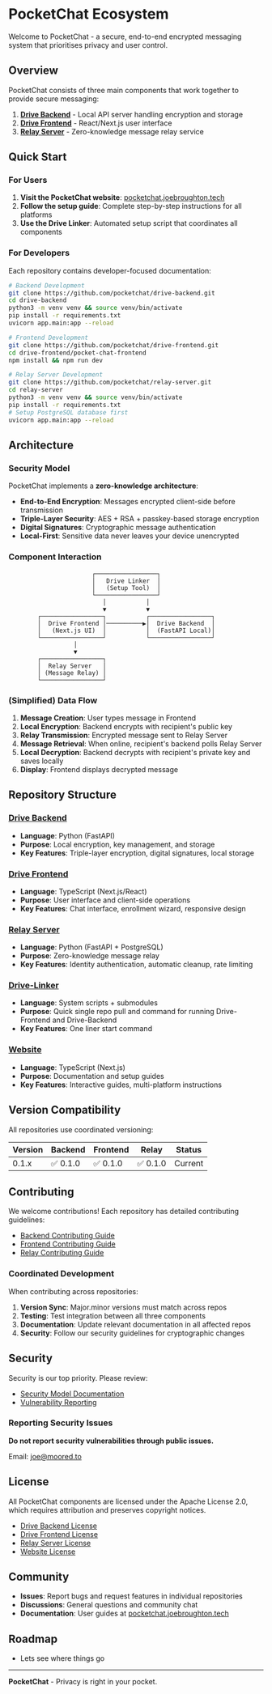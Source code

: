 # PocketChat Ecosystem

Welcome to PocketChat - a secure, end-to-end encrypted messaging system that prioritises privacy and user control.

## Overview

PocketChat consists of three main components that work together to provide secure messaging:

1. **[Drive Backend](https://github.com/pocketchat/drive-backend)** - Local API server handling encryption and storage
2. **[Drive Frontend](https://github.com/pocketchat/drive-frontend)** - React/Next.js user interface
3. **[Relay Server](https://github.com/pocketchat/relay-server)** - Zero-knowledge message relay service

## Quick Start

### For Users

1. **Visit the PocketChat website**: [pocketchat.joebroughton.tech](https://pocketchat.joebroughton.tech)
2. **Follow the setup guide**: Complete step-by-step instructions for all platforms
3. **Use the Drive Linker**: Automated setup script that coordinates all components

### For Developers

Each repository contains developer-focused documentation:

```bash
# Backend Development
git clone https://github.com/pocketchat/drive-backend.git
cd drive-backend
python3 -m venv venv && source venv/bin/activate
pip install -r requirements.txt
uvicorn app.main:app --reload

# Frontend Development
git clone https://github.com/pocketchat/drive-frontend.git
cd drive-frontend/pocket-chat-frontend
npm install && npm run dev

# Relay Server Development
git clone https://github.com/pocketchat/relay-server.git
cd relay-server
python3 -m venv venv && source venv/bin/activate
pip install -r requirements.txt
# Setup PostgreSQL database first
uvicorn app.main:app --reload
```

## Architecture

### Security Model

PocketChat implements a **zero-knowledge architecture**:

- **End-to-End Encryption**: Messages encrypted client-side before transmission
- **Triple-Layer Security**: AES + RSA + passkey-based storage encryption
- **Digital Signatures**: Cryptographic message authentication
- **Local-First**: Sensitive data never leaves your device unencrypted

### Component Interaction


```
                       ┌─────────────────┐
                       │   Drive Linker  │
                       │   (Setup Tool)  │
                       └─────────────────┘
                          │           │
                          ▼           ▼
        ┌─────────────────┐           ┌─────────────────┐
        │  Drive Frontend │──────────▶│  Drive Backend  │
        │   (Next.js UI)  │           │  (FastAPI Local)│
        └─────────────────┘           └─────────────────┘
                  │
                  ▼
        ┌─────────────────┐
        │  Relay Server   │
        │ (Message Relay) │
        └─────────────────┘
```

### (Simplified) Data Flow

1. **Message Creation**: User types message in Frontend
2. **Local Encryption**: Backend encrypts with recipient's public key
3. **Relay Transmission**: Encrypted message sent to Relay Server
4. **Message Retrieval**: When online, recipient's backend polls Relay Server
5. **Local Decryption**: Backend decrypts with recipient's private key and saves locally
6. **Display**: Frontend displays decrypted message

## Repository Structure

### [Drive Backend](https://github.com/pocketchat/drive-backend)

- **Language**: Python (FastAPI)
- **Purpose**: Local encryption, key management, and storage
- **Key Features**: Triple-layer encryption, digital signatures, local storage

### [Drive Frontend](https://github.com/pocketchat/drive-frontend)

- **Language**: TypeScript (Next.js/React)
- **Purpose**: User interface and client-side operations
- **Key Features**: Chat interface, enrollment wizard, responsive design

### [Relay Server](https://github.com/pocketchat/relay-server)

- **Language**: Python (FastAPI + PostgreSQL)
- **Purpose**: Zero-knowledge message relay
- **Key Features**: Identity authentication, automatic cleanup, rate limiting

### [Drive-Linker](https://github.com/pocketchat/drive-linker)

- **Language**: System scripts + submodules
- **Purpose**: Quick single repo pull and command for running Drive-Frontend and Drive-Backend
- **Key Features**: One liner start command

### [Website](https://github.com/pocketchat/pocket-chat-website)

- **Language**: TypeScript (Next.js)
- **Purpose**: Documentation and setup guides
- **Key Features**: Interactive guides, multi-platform instructions

## Version Compatibility

All repositories use coordinated versioning:

| Version | Backend  | Frontend | Relay    | Status  |
| ------- | -------- | -------- | -------- | ------- |
| 0.1.x   | ✅ 0.1.0 | ✅ 0.1.0 | ✅ 0.1.0 | Current |

## Contributing

We welcome contributions! Each repository has detailed contributing guidelines:

- [Backend Contributing Guide](https://github.com/pocketchat/drive-backend/blob/main/CONTRIBUTING.md)
- [Frontend Contributing Guide](https://github.com/pocketchat/drive-frontend/blob/main/CONTRIBUTING.md)
- [Relay Contributing Guide](https://github.com/pocketchat/relay-server/blob/main/CONTRIBUTING.md)

### Coordinated Development

When contributing across repositories:

1. **Version Sync**: Major.minor versions must match across repos
2. **Testing**: Test integration between all three components
3. **Documentation**: Update relevant documentation in all affected repos
4. **Security**: Follow our security guidelines for cryptographic changes

## Security

Security is our top priority. Please review:

- [Security Model Documentation](https://github.com/pocketchat/relay-server/blob/main/SECURITY_MODEL.md)
- [Vulnerability Reporting](https://github.com/pocketchat/drive-backend/blob/main/SECURITY.md)

### Reporting Security Issues

**Do not report security vulnerabilities through public issues.**

Email: [joe@moored.to](mailto:joe@moored.to)

## License

All PocketChat components are licensed under the Apache License 2.0, which requires attribution and preserves copyright notices.

- [Drive Backend License](https://github.com/pocketchat/drive-backend/blob/main/LICENSE)
- [Drive Frontend License](https://github.com/pocketchat/drive-frontend/blob/main/LICENSE)
- [Relay Server License](https://github.com/pocketchat/relay-server/blob/main/LICENSE)
- [Website License](https://github.com/pocketchat/website/blob/main/LICENSE)

## Community

- **Issues**: Report bugs and request features in individual repositories
- **Discussions**: General questions and community chat
- **Documentation**: User guides at [pocketchat.joebroughton.tech](https://pocketchat.joebroughton.tech)

## Roadmap

- Lets see where things go

---

**PocketChat** - Privacy is right in your pocket.
